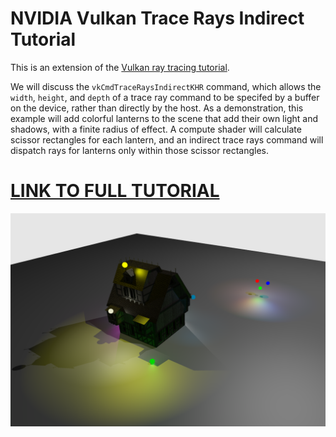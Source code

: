# NVIDIA Vulkan Trace Rays Indirect Tutorial
This is an extension of the [Vulkan ray tracing tutorial](https://nvpro-samples.github.io/vk_raytracing_tutorial_KHR/).

We will discuss the `vkCmdTraceRaysIndirectKHR` command, which allows the
`width`, `height`, and `depth` of a trace ray command to be specifed by a
buffer on the device, rather than directly by the host. As a demonstration,
this example will add colorful lanterns to the scene that add their own light
and shadows, with a finite radius of effect. A compute shader will calculate
scissor rectangles for each lantern, and an indirect trace rays command will
dispatch rays for lanterns only within those scissor rectangles.

[<h1>LINK TO FULL TUTORIAL</h1>](https://nvpro-samples.github.io/vk_raytracing_tutorial_KHR/vkrt_tuto_indirect_scissor.md.html)

![](../docs/Images/indirect_scissor/intro.png)

